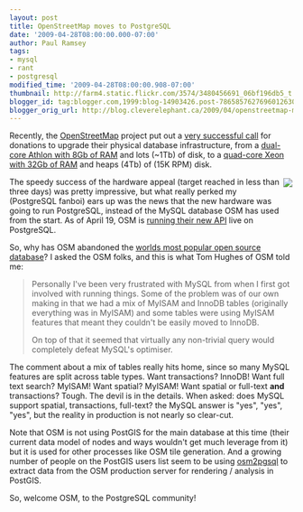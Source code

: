 ```yaml
---
layout: post
title: OpenStreetMap moves to PostgreSQL
date: '2009-04-28T08:00:00.000-07:00'
author: Paul Ramsey
tags:
- mysql
- rant
- postgresql
modified_time: '2009-04-28T08:00:00.908-07:00'
thumbnail: http://farm4.static.flickr.com/3574/3480456691_06bf196db5_t.jpg
blogger_id: tag:blogger.com,1999:blog-14903426.post-7865857627696012630
blogger_orig_url: http://blog.cleverelephant.ca/2009/04/openstreetmap-moves-to-postgresql.html
---
```


Recently, the [OpenStreetMap](http://openstreetmap.org/) project put out a [very successful call](http://www.opengeodata.org/?p=391) for donations to upgrade their physical database infrastructure, from a [dual-core Athlon with 8Gb of RAM](http://wiki.openstreetmap.org/wiki/Servers/db) and lots (~1Tb) of disk, to a [quad-core Xeon with 32Gb of RAM](http://wiki.openstreetmap.org/wiki/Servers/smaug) and heaps (4Tb) of (15K RPM) disk.

<img src="http://farm4.static.flickr.com/3574/3480456691_06bf196db5_m.jpg" style="float:right;padding:2px;" />The speedy success of the hardware appeal (target reached in less than three days) was pretty impressive, but what really perked my (PostgreSQL fanboi) ears up was the news that the new hardware was going to run PostgreSQL, instead of the MySQL database OSM has used from the start.  As of April 19, OSM is [running their new API](http://lists.openstreetmap.org/pipermail/talk/2009-April/035991.html) live on PostgreSQL.

So, why has OSM abandoned the [worlds most popular open source database](http://www.mysql.com/)? I asked the OSM folks, and this is what Tom Hughes of OSM told me:

<blockquote>Personally I've been very frustrated with MySQL from when I first got involved with running things. Some of the problem was of our own making in that we had a mix of MyISAM and InnoDB tables (originally everything was in MyISAM) and some tables were using MyISAM features that meant they couldn't be easily moved to InnoDB.

On top of that it seemed that virtually any non-trivial query would completely defeat MySQL's optimiser.</blockquote>

The comment about a mix of tables really hits home, since so many MySQL features are split across table types. Want transactions? InnoDB! Want full text search? MyISAM! Want spatial? MyISAM! Want spatial or full-text **and** transactions? Tough. The devil is in the details. When asked: does MySQL support spatial, transactions, full-text? the MySQL answer is "yes", "yes", "yes", but the reality in production is not nearly so clear-cut.

Note that OSM is not using PostGIS for the main database at this time (their current data model of nodes and ways wouldn't get much leverage from it) but it is used for other processes like OSM tile generation. And a growing number of people on the PostGIS users list seem to be using [osm2pgsql](http://svn.openstreetmap.org/applications/utils/export/osm2pgsql/) to extract data from the OSM production server for rendering / analysis in PostGIS.

So, welcome OSM, to the PostgreSQL community!<br /> 